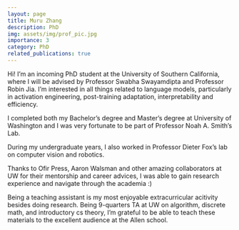```yaml
---
layout: page
title: Muru Zhang
description: PhD
img: assets/img/prof_pic.jpg
importance: 3
category: PhD
related_publications: true
---
```



Hi! I’m an incoming PhD student at the University of Southern California, where I will be advised by Professor Swabha Swayamdipta and Professor Robin Jia. I’m interested in all things related to language models, particularly in activation engineering, post-training adaptation, interpretability and efficiency.

I completed both my Bachelor’s degree and Master’s degree at University of Washington and I was very fortunate to be part of Professor Noah A. Smith’s Lab.

During my undergraduate years, I also worked in Professor Dieter Fox’s lab on computer vision and robotics.

Thanks to Ofir Press, Aaron Walsman and other amazing collaborators at UW for their mentorship and career advices, I was able to gain research experience and navigate through the academia :)

Being a teaching assistant is my most enjoyable extracurricular acitivity besides doing research. Being 9-quarters TA at UW on algorithm, discrete math, and introductory cs theory, I’m grateful to be able to teach these materials to the excellent audience at the Allen school.
